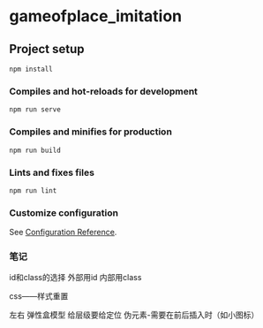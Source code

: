 # gameofplace_imitation

## Project setup
```
npm install
```

### Compiles and hot-reloads for development
```
npm run serve
```

### Compiles and minifies for production
```
npm run build
```

### Lints and fixes files
```
npm run lint
```

### Customize configuration
See [Configuration Reference](https://cli.vuejs.org/config/).

### 笔记
id和class的选择 
外部用id 内部用class

css——样式重置

左右 弹性盒模型
给层级要给定位
伪元素-需要在前后插入时（如小图标）

